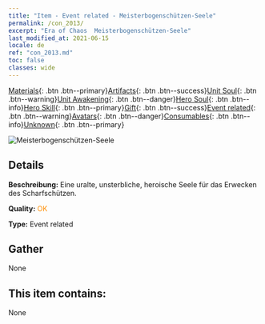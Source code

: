```yaml
---
title: "Item - Event related - Meisterbogenschützen-Seele"
permalink: /con_2013/
excerpt: "Era of Chaos  Meisterbogenschützen-Seele"
last_modified_at: 2021-06-15
locale: de
ref: "con_2013.md"
toc: false
classes: wide
---
```

 [Materials](/ItemsDE/){: .btn .btn--primary}[Artifacts](/ItemsDE/Artifacts/){: .btn .btn--success}[Unit Soul](/ItemsDE/UnitSoul/){: .btn .btn--warning}[Unit Awakening](/ItemsDE/UnitAwakening/){: .btn .btn--danger}[Hero Soul](/ItemsDE/HeroSoul/){: .btn .btn--info}[Hero Skill](/ItemsDE/HeroSkill/){: .btn .btn--primary}[Gift](/ItemsDE/Gift/){: .btn .btn--success}[Event related](/ItemsDE/Events/){: .btn .btn--warning}[Avatars](/ItemsDE/Avatars/){: .btn .btn--danger}[Consumables](/ItemsDE/Consumables/){: .btn .btn--info}[Unknown](/ItemsDE/Unknown/){: .btn .btn--primary}

 ![Meisterbogenschützen-Seele](/images/t/juexing_102.jpg)

## Details
 **Beschreibung:** Eine uralte, unsterbliche, heroische Seele für das Erwecken des Scharfschützen.

 **Quality:** <span style="color: #FF8C00">OK</span>

 **Type:** Event related

## Gather

  None

## This item contains:

  None

